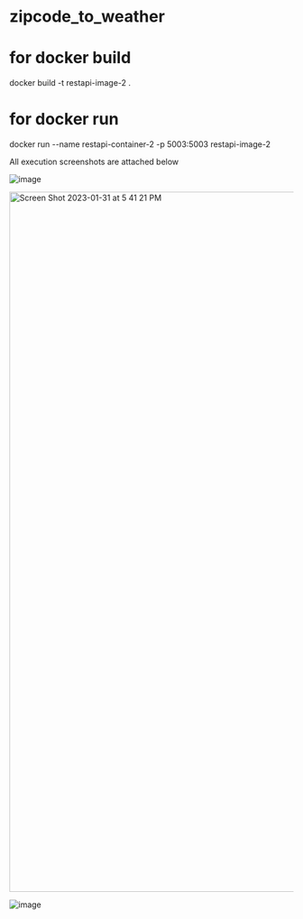 # zipcode_to_weather


# for docker build

docker build -t restapi-image-2 .

# for docker run

docker run --name restapi-container-2 -p 5003:5003 restapi-image-2

All execution screenshots are attached below

![image](https://user-images.githubusercontent.com/124090003/215927636-3873aee9-7fb2-417d-aefc-24b9abe90675.png)


<img width="1242" alt="Screen Shot 2023-01-31 at 5 41 21 PM" src="https://user-images.githubusercontent.com/124090003/215927440-0910dc8a-fd3b-491d-a0d0-013a45ac8433.png">

![image](https://user-images.githubusercontent.com/124090003/215927846-b543111d-27b2-4069-9c56-9a0c7d3156c0.png)




